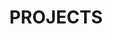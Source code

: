 ---
layout: page
title: PROJECTS
permalink: /projects/
desc: Some of the projects I have worked with
linkdesc: Check out some of the projects I've worked with
---